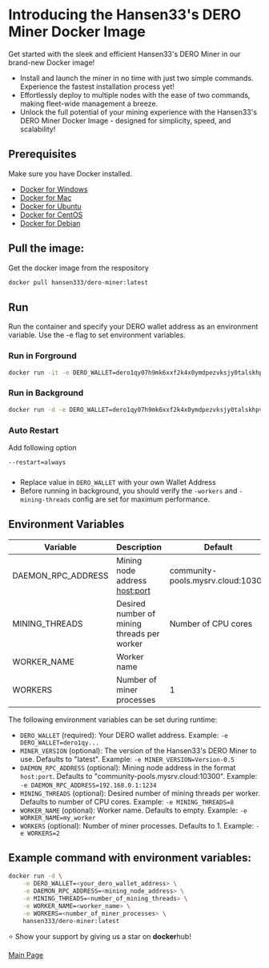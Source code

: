 # Introducing the Hansen33's DERO Miner Docker Image

Get started with the sleek and efficient Hansen33's DERO Miner in our brand-new Docker image!

- Install and launch the miner in no time with just two simple commands. Experience the fastest installation process yet!
- Effortlessly deploy to multiple nodes with the ease of two commands, making fleet-wide management a breeze.
- Unlock the full potential of your mining experience with the Hansen33's DERO Miner Docker Image - designed for simplicity, speed, and scalability!

## Prerequisites

Make sure you have Docker installed.

- [Docker for Windows](https://docs.docker.com/docker-for-windows/install/)
- [Docker for Mac](https://docs.docker.com/docker-for-mac/install/)
- [Docker for Ubuntu](https://docs.docker.com/engine/install/ubuntu/)
- [Docker for CentOS](https://docs.docker.com/engine/install/centos/)
- [Docker for Debian](https://docs.docker.com/engine/install/debian/)


## Pull the image:

Get the docker image from the respository

```bash
docker pull hansen333/dero-miner:latest
```

## Run

Run the container and specify your DERO wallet address as an environment variable. Use the -e flag to set environment variables.

### Run in Forground

```bash
docker run -it -e DERO_WALLET=dero1qy07h9mk6xxf2k4x0ymdpezvksjy0talskhpvqmat3xk3d9wczg5jqqvwl0sn hansen333/dero-miner:latest
```

### Run in Background

```bash
docker run -d -e DERO_WALLET=dero1qy07h9mk6xxf2k4x0ymdpezvksjy0talskhpvqmat3xk3d9wczg5jqqvwl0sn hansen333/dero-miner:latest
```

### Auto Restart

Add following option
```bash
--restart=always
```

### 

* Replace value in `DERO_WALLET` with your own Wallet Address
* Before running in background, you should verify the `-workers` and `-mining-threads` config are set for maximum performance.

## Environment Variables

| Variable            | Description                                                 | Default                                                                 |
| ------------------- | ----------------------------------------------------------- | ----------------------------------------------------------------------- |
| DAEMON_RPC_ADDRESS  | Mining node address <host:port>                             | community-pools.mysrv.cloud:10300                                       |
| MINING_THREADS      | Desired number of mining threads per worker                 | Number of CPU cores                                                     |
| WORKER_NAME         | Worker name                                                 |                                                                         |
| WORKERS             | Number of miner processes                                   | 1                                                                       |

The following environment variables can be set during runtime:

- `DERO_WALLET` (required): Your DERO wallet address. Example: `-e DERO_WALLET=dero1qy...`
- `MINER_VERSION` (optional): The version of the Hansen33's DERO Miner to use. Defaults to "latest". Example: `-e MINER_VERSION=Version-0.5`
- `DAEMON_RPC_ADDRESS` (optional): Mining node address in the format `host:port`. Defaults to "community-pools.mysrv.cloud:10300". Example: `-e DAEMON_RPC_ADDRESS=192.168.0.1:1234`
- `MINING_THREADS` (optional): Desired number of mining threads per worker. Defaults to number of CPU cores. Example: `-e MINING_THREADS=8`
- `WORKER_NAME` (optional): Worker name. Defaults to empty. Example: `-e WORKER_NAME=my_worker`
- `WORKERS` (optional): Number of miner processes. Defaults to 1. Example: `-e WORKERS=2`

## Example command with environment variables:

```bash
docker run -d \
    -e DERO_WALLET=<your_dero_wallet_address> \
    -e DAEMON_RPC_ADDRESS=<mining_node_address> \
    -e MINING_THREADS=<number_of_mining_threads> \
    -e WORKER_NAME=<worker_name> \
    -e WORKERS=<number_of_miner_processes> \
    hansen333/dero-miner:latest
```

:star: Show your support by giving us a star on **docker**hub!

[Main Page](README.md)